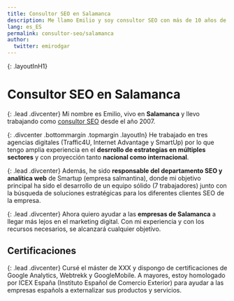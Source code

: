 ```yaml
---
title: Consultor SEO en Salamanca
description: Me llamo Emilio y soy consultor SEO con más de 10 años de experiencia en estrategias digitales.
lang: es_ES
permalink: consultor-seo/salamanca
author:
  twitter: emirodgar
---
```

{: .layoutInH1}
# Consultor SEO en Salamanca

{: .lead .divcenter}
Mi nombre es Emilio, vivo en **Salamanca** y llevo trabajando como [consultor SEO](https://emirodgar.com/consultor-seo/) desde el año 2007.

{: .divcenter .bottommargin .topmargin .layoutIn}
He trabajado en tres agencias digitales (Traffic4U, Internet Advantage y SmartUp) por lo que tengo amplia experiencia en el **desrrollo de estrategias en múltiples sectores** y con proyección tanto **nacional como internacional**. 

{: .lead .divcenter}
Además, he sido **responsable del departamento SEO y analítica web** de Smartup (empresa salmantina), donde mi objetivo principal ha sido el desarrollo de un equipo sólido (7 trabajadores) junto con la búsqueda de soluciones estratégicas para los diferentes clientes SEO de la empresa.

{: .lead .divcenter}
Ahora quiero ayudar a las **empresas de Salamanca** a llegar más lejos en el marketing digital. Con mi experiencia y con los recursos necesarios, se alcanzará cualquier objetivo.

## Certificaciones

{: .lead .divcenter}
Cursé el máster de XXX y dispongo de certificaciones de Google Analytics, Webtrekk y GoogleMobile. A mayores, estoy homologado por ICEX España (Instituto Español de Comercio Exterior) para ayudar a las empresas españols a externalizar sus productos y servicios.
